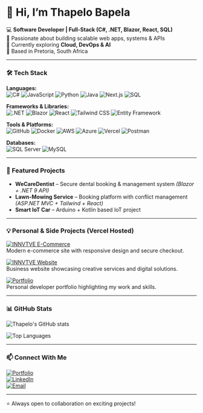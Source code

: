 # 👋 Hi, I’m Thapelo Bapela  

💻 **Software Developer | Full-Stack (C#, .NET, Blazor, React, SQL)**  
🚀 Passionate about building scalable web apps, systems & APIs  
🌱 Currently exploring **Cloud, DevOps & AI**  
📍 Based in Pretoria, South Africa  

---

### 🛠️ Tech Stack  

**Languages:**  
![C#](https://img.shields.io/badge/C%23-239120?style=for-the-badge&logo=c-sharp&logoColor=white)
![JavaScript](https://img.shields.io/badge/JavaScript-F7DF1E?style=for-the-badge&logo=javascript&logoColor=black)
![Python](https://img.shields.io/badge/Python-3776AB?style=for-the-badge&logo=python&logoColor=white)
![Java](https://img.shields.io/badge/Java-007396?style=for-the-badge&logo=java&logoColor=white)
![Next.js](https://img.shields.io/badge/Next.js-000000?style=for-the-badge&logo=next.js&logoColor=white)
![SQL](https://img.shields.io/badge/SQL-00758F?style=for-the-badge&logo=mysql&logoColor=white)

**Frameworks & Libraries:**  
![.NET](https://img.shields.io/badge/.NET-512BD4?style=for-the-badge&logo=.net&logoColor=white)
![Blazor](https://img.shields.io/badge/Blazor-512BD4?style=for-the-badge&logo=blazor&logoColor=white)
![React](https://img.shields.io/badge/React-20232A?style=for-the-badge&logo=react&logoColor=61DAFB)
![Tailwind CSS](https://img.shields.io/badge/Tailwind_CSS-06B6D4?style=for-the-badge&logo=tailwind-css&logoColor=white)
![Entity Framework](https://img.shields.io/badge/Entity_Framework-512BD4?style=for-the-badge&logo=dotnet&logoColor=white)

**Tools & Platforms:**  
![GitHub](https://img.shields.io/badge/GitHub-181717?style=for-the-badge&logo=github&logoColor=white)
![Docker](https://img.shields.io/badge/Docker-2496ED?style=for-the-badge&logo=docker&logoColor=white)
![AWS](https://img.shields.io/badge/AWS-232F3E?style=for-the-badge&logo=amazon-aws&logoColor=white)
![Azure](https://img.shields.io/badge/Azure-0089D6?style=for-the-badge&logo=microsoft-azure&logoColor=white)
![Vercel](https://img.shields.io/badge/Vercel-000000?style=for-the-badge&logo=vercel&logoColor=white)
![Postman](https://img.shields.io/badge/Postman-FF6C37?style=for-the-badge&logo=postman&logoColor=white)

**Databases:**  
![SQL Server](https://img.shields.io/badge/SQL_Server-CC2927?style=for-the-badge&logo=microsoft-sql-server&logoColor=white)
![MySQL](https://img.shields.io/badge/MySQL-00758F?style=for-the-badge&logo=mysql&logoColor=white)

---

### 🌟 Featured Projects  
- **WeCareDentist** – Secure dental booking & management system *(Blazor + .NET 9 API)*  
- **Lawn-Mowing Service** – Booking platform with conflict management *(ASP.NET MVC + Tailwind + React)*  
- **Smart IoT Car** – Arduino + Kotlin based IoT project  

---

### 💡 Personal & Side Projects (Vercel Hosted)  

[![INNVTVE E-Commerce](https://img.shields.io/badge/INNVTVE_E-Commerce-00CFFF?style=for-the-badge&logo=vercel&logoColor=white)](https://innvtve-studio-tawny.vercel.app/)  
Modern e-commerce site with responsive design and secure checkout.  

[![INNVTVE Website](https://img.shields.io/badge/INNVTVE_Website-FF4C00?style=for-the-badge&logo=vercel&logoColor=white)](https://innvtve.vercel.app/)  
Business website showcasing creative services and digital solutions.  

[![Portfolio](https://img.shields.io/badge/Portfolio-00C851?style=for-the-badge&logo=vercel&logoColor=white)](https://thapelobapela.vercel.app)  
Personal developer portfolio highlighting my work and skills.  

---

### 📊 GitHub Stats  
![Thapelo's GitHub stats](https://github-readme-stats.vercel.app/api?username=thapelobaps&show_icons=true&theme=radical)  

![Top Languages](https://github-readme-stats.vercel.app/api/top-langs/?username=thapelobaps&layout=compact&theme=radical)  

---

### 📫 Connect With Me  
[![Portfolio](https://img.shields.io/badge/Portfolio-007BFF?style=for-the-badge&logo=Google-Chrome&logoColor=white)](https://thapelobapela.vercel.app)  
[![LinkedIn](https://img.shields.io/badge/LinkedIn-0A66C2?style=for-the-badge&logo=linkedin&logoColor=white)](https://www.linkedin.com/in/thapelo-bapela-859a5471/)  
[![Email](https://img.shields.io/badge/Email-D14836?style=for-the-badge&logo=gmail&logoColor=white)](mailto:thapelobaps@gmail.com)  

---

⭐️ Always open to collaboration on exciting projects!

